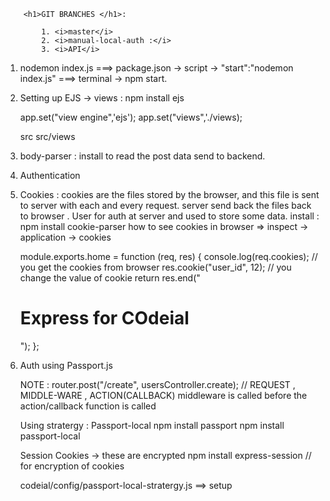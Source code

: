        <h1>GIT BRANCHES </h1>:

            1. <i>master</i>
            2. <i>manual-local-auth :</i>
            3. <i>API</i>

1.  nodemon index.js ===> package.json -> script -> "start":"nodemon index.js" ===> terminal ->
    npm start.

1.  Setting up EJS -> views
    : npm install ejs

    app.set("view engine",'ejs');
    app.set("views",'./views);

    src
    src/views

1.  body-parser : install to read the post data send to backend.
1.  Authentication
1.  Cookies : cookies are the files stored by the browser, and this file is sent to server with each
    and every request. server send back the files back to browser . User for auth at server and used
    to store some data.
    install : npm install cookie-parser
    how to see cookies in browser => inspect -> application -> cookies

    module.exports.home = function (req, res) {
    console.log(req.cookies); // you get the cookies from browser
    res.cookie("user_id", 12); // you change the value of cookie
    return res.end("<h1>Express for COdeial</h1>");
    };

1.  Auth using Passport.js

    NOTE :
    router.post("/create", usersController.create); // REQUEST , MIDDLE-WARE , ACTION(CALLBACK)
    middleware is called before the action/callback function is called

    Using stratergy : Passport-local
    npm install passport
    npm install passport-local

    Session Cookies -> these are encrypted
    npm install express-session // for encryption of cookies

    codeial/config/passport-local-stratergy.js ==> setup
